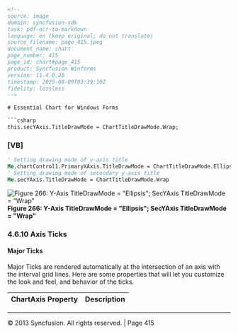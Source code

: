 ```html
<!-- 
source: image
domain: syncfusion-sdk
task: pdf-ocr-to-markdown
language: en (keep original; do not translate)
source_filename: page_415.jpeg
document_name: chart
page_number: 415
page_id: chart#page_415
product: Syncfusion Winforms
version: 11.4.0.26
timestamp: 2025-08-09T03:39:10Z
fidelity: lossless
-->

# Essential Chart for Windows Forms

```csharp
this.secYAxis.TitleDrawMode = ChartTitleDrawMode.Wrap;
```

### [VB]

```vb
' Setting drawing mode of y-axis title
Me.chartControl1.PrimaryXAxis.TitleDrawMode = ChartTitleDrawMode.Ellipsis
' Setting drawing mode of secondary y-axis title
Me.secYAxis.TitleDrawMode = ChartTitleDrawMode.Wrap
```

![Figure 266: Y-Axis TitleDrawMode = "Ellipsis"; SecYAxis TitleDrawMode = "Wrap"](image.png)
**Figure 266: Y-Axis TitleDrawMode = "Ellipsis"; SecYAxis TitleDrawMode = "Wrap"**

### **4.6.10 Axis Ticks**

#### **Major Ticks**

Major Ticks are rendered automatically at the intersection of an axis with the interval grid lines. Here are some properties that will let you customize the look and feel, and behavior of the ticks.

| **ChartAxis Property** | **Description** |
| --- | --- |

---
© 2013 Syncfusion. All rights reserved. | Page 415
```